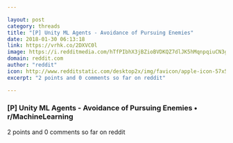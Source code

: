 ```yaml
---

layout: post
category: threads
title: "[P] Unity ML Agents - Avoidance of Pursuing Enemies"
date: 2018-01-30 06:13:18
link: https://vrhk.co/2DXVC0l
image: https://i.redditmedia.com/hTfPIbhX3jBZioBVDKQZ7dlJK5hMqnpqiuCN3gq7bw0.jpg?w=320&s=aa81f05baf8000443e6c3e256d4e6e81
domain: reddit.com
author: "reddit"
icon: http://www.redditstatic.com/desktop2x/img/favicon/apple-icon-57x57.png
excerpt: "2 points and 0 comments so far on reddit"

---
```


### [P] Unity ML Agents - Avoidance of Pursuing Enemies • r/MachineLearning

2 points and 0 comments so far on reddit